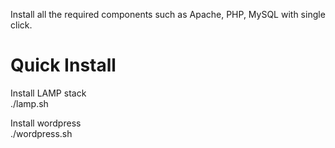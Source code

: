 Install all the required components such as Apache, PHP, MySQL with single click.

# Quick Install

Install LAMP stack \
./lamp.sh

Install wordpress \
./wordpress.sh
